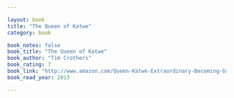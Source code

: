 ```yaml
---

layout: book
title: "The Queen of Katwe"
category: book

book_notes: false
book_title: "The Queen of Katwe"
book_author: "Tim Crothers"
book_rating: 7
book_link: "http://www.amazon.com/Queen-Katwe-Extraordinary-Becoming-Grandmaster-ebook/dp/B007EE4M90/"
book_read_year: 2013

---
```

